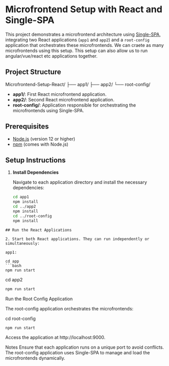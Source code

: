 # Microfrontend Setup with React and Single-SPA

This project demonstrates a microfrontend architecture using [Single-SPA](https://single-spa.js.org/), integrating two React applications (`app1` and `app2`) and a `root-config` application that orchestrates these microfrontends.
We can craete as many microfrontends using this setup. This setup can also allow us to run angular/vue/react etc applications together. 

## Project Structure

Microfrontend-Setup-React/
 ├── app1/
 ├── app2/
 └── root-config/


- **app1/**: First React microfrontend application.
- **app2/**: Second React microfrontend application.
- **root-config/**: Application responsible for orchestrating the microfrontends using Single-SPA.

## Prerequisites

- [Node.js](https://nodejs.org/) (version 12 or higher)
- [npm](https://www.npmjs.com/) (comes with Node.js)

## Setup Instructions

1. **Install Dependencies**

   Navigate to each application directory and install the necessary dependencies:

   ```bash
   cd app1
   npm install
   cd ../app2
   npm install
   cd ../root-config
   npm install
 ```
## Run the React Applications

2. Start both React applications. They can run independently or simultaneously:

app1:

cd app
```bash
npm run start
```
cd app2
```bash
npm run start
```
Run the Root Config Application

The root-config application orchestrates the microfrontends:

cd root-config
```bash
npm run start
```
Access the application at http://localhost:9000.

Notes
Ensure that each application runs on a unique port to avoid conflicts.
The root-config application uses Single-SPA to manage and load the microfrontends dynamically.
